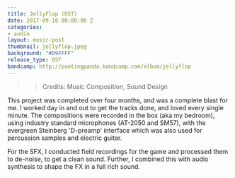 ```yaml
---
title: JellyFlop (OST)
date: 2017-09-10 00:00:00 Z
categories:
- audio
layout: music-post
thumbnail: jellyflop.jpeg
background: "#D9FFFF"
release_type: OST
bandcamp: http://pantingpanda.bandcamp.com/album/jellyflop
---
```


>> Credits: Music Composition, Sound Design

This project was completed over four months, and was a complete blast for me.
I worked day in and out to get the tracks done, and loved every single minute. The compositions were recorded in the box (aka my bedroom), using industry standard microphones (AT-2050 and SM57), with the evergreen Steinberg 'D-preamp' interface which was also used for percussion samples and electric guitar.

For the SFX, I conducted field recordings for the game and processed them to de-noise, to get a clean sound.
Further, I combined this with audio synthesis to shape the FX in a full rich sound.

